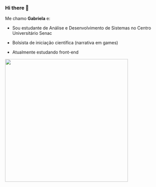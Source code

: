 ### Hi there 👋


Me chamo **Gabriela** e:



- Sou estudante de Análise e Desenvolvimento de Sistemas no Centro Universitário Senac

  

- Bolsista de iniciação científica  (narrativa em games)

  

- Atualmente estudando front-end


<img align="center" src="https://octocat-generator-assets.githubusercontent.com/my-octocat-1615938271359.png" width="400px">
